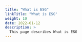 ```yaml
---
title: "What is ESG"
linkTitle: "What is ESG"
weight: 10
date: 2022-01-12
description: >
  This page describes What is ESG
---
```


